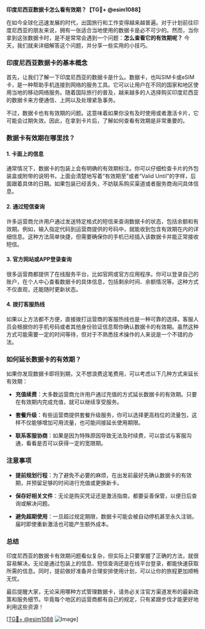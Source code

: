 **印度尼西亚数据卡怎么看有效期？【TG💪+ @esim1088】**

在如今全球化迅速发展的时代，出国旅行和工作变得越来越普遍。对于计划前往印度尼西亚的朋友来说，拥有一张适合当地使用的数据卡是必不可少的。然而，当你拿到这张数据卡时，是不是常常会遇到一个问题：**怎么查看它的有效期呢？** 今天，我们就来详细解答这个问题，并分享一些实用的小技巧。

### 印度尼西亚数据卡的基本概念

首先，让我们了解一下印度尼西亚的数据卡是什么。数据卡，也叫SIM卡或eSIM卡，是一种帮助手机连接到网络的服务工具。它可以让用户在不同的国家和地区使用当地的移动网络服务。随着国际旅行的普及，越来越多的人选择购买印度尼西亚的数据卡来方便通信、上网以及处理紧急事务。

不过，数据卡也有有效期的问题。这意味着如果你没有及时使用或者激活卡片，它可能会过期失效。因此，在拿到卡片后，了解如何查看有效期是非常重要的。

### 数据卡有效期在哪里找？

#### 1. **卡面上的信息**
   通常情况下，数据卡的包装上会有明确的有效期标注。你可以仔细检查卡片的外包装盒或附带的说明书，上面会清楚地写着“有效期至”或者“Valid Until”的字样，后面跟着具体的日期。如果包装已经丢失，不妨联系购买渠道或者服务商询问具体信息。

#### 2. **通过短信查询**
   许多运营商允许用户通过发送特定格式的短信来查询数据卡的状态，包括余额和有效期。例如，输入指定代码到运营商提供的号码中，就能收到包含有效期在内的详细信息。这种方法简单快捷，但需要确保你的手机已经插入该数据卡并能正常接收短信。

#### 3. **官方网站或APP登录查询**
   很多运营商都提供了在线服务平台，比如官网或官方应用程序。你可以登录自己的账户，在个人中心查看数据卡的具体信息，包括剩余时间、余额情况等。这种方式不仅直观，还能随时更新状态。

#### 4. **拨打客服热线**
   如果以上方法都不方便，直接拨打运营商的客服热线也是一种可靠的选择。客服人员会根据你的手机号码或者其他身份验证信息帮你确认数据卡的有效期。虽然这种方式可能需要一定的时间等待，但对于不熟悉技术操作的人来说是一个不错的办法。

### 如何延长数据卡的有效期？

如果你发现数据卡即将到期，又不想浪费这笔费用，可以考虑以下几种方式来延长有效期：

- **充值续费**：大多数运营商允许用户通过充值的方式延长数据卡的有效期。只要在有效期内完成充值，就可以继续享受服务。
  
- **套餐升级**：有些运营商提供套餐升级服务，你可以选择更高档位的流量包，这样不仅能够增加可用流量，也可能间接延长使用期限。

- **联系客服协商**：如果是因为特殊原因导致无法及时续费，可以尝试与客服沟通，看看是否可以获得一定的宽限期。

### 注意事项

- **提前规划行程**：为了避免不必要的麻烦，在出发前最好先确认数据卡的有效期，并预留足够的时间进行充值或更换新卡。
  
- **保存好相关文件**：无论是购买凭证还是激活指南，都要妥善保管，以便日后查询或解决问题。

- **避免超期使用**：一旦超过规定期限，数据卡可能会被自动停机甚至永久注销，届时即使重新激活也可能产生额外成本。

### 总结

印度尼西亚的数据卡有效期问题看似复杂，但实际上只要掌握了正确的方法，就很容易解决。无论是通过包装上的信息、短信查询还是在线平台登录，都能快速获取所需的信息。同时，提前做好准备并合理安排使用计划，可以让你的旅程更加顺畅无忧。

最后提醒大家，无论采用哪种方式管理数据卡，请务必关注官方渠道发布的最新政策和服务细节。毕竟每个地区的运营商都有自己的规定，只有紧跟步伐才能更好地利用这些资源！

[[TG💪+ @esim1088](https://t.me/s/esim1088) ![Image](https://i.postimg.cc/4NQfJmqS/Snipaste-2025-05-13-00-14-12.png)]